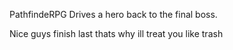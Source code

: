 PathfindeRPG
Drives a hero back to the final boss.

Nice guys finish last thats why ill treat you like trash
